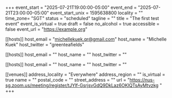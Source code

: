 +++
event_start = "2025-07-21T19:00:00-05:00"
event_end = "2025-07-21T23:00:00-05:00"
event_start_unix = 1595638800
locality = ""
time_zone= "SGT"
status = "scheduled"
tagline = ""
title = "The first test event"
event_is_virtual = true
draft = false
no_alcohol = true
accessible = false
event_url = "https://example.org"



[[hosts]]
  host_email = "michellekuek.qr@gmail.com"
  host_name = "Michelle Kuek"
  host_twitter = "greenteafields"

[[hosts]]
  host_email = ""
  host_name = ""
  host_twitter = ""

[[hosts]]
  host_email = ""
  host_name = ""
  host_twitter = ""


[[venues]]
  address_locality = "Everywhere"
  address_region = ""
  is_virtual = true
  name = ""
  postal_code = ""
  street_address = ""
  url = "https://nus-sg.zoom.us/meeting/register/tJYlf-GsrjsvGdQ9DkLaz6OKlQTsAyMtvzkg "
+++

